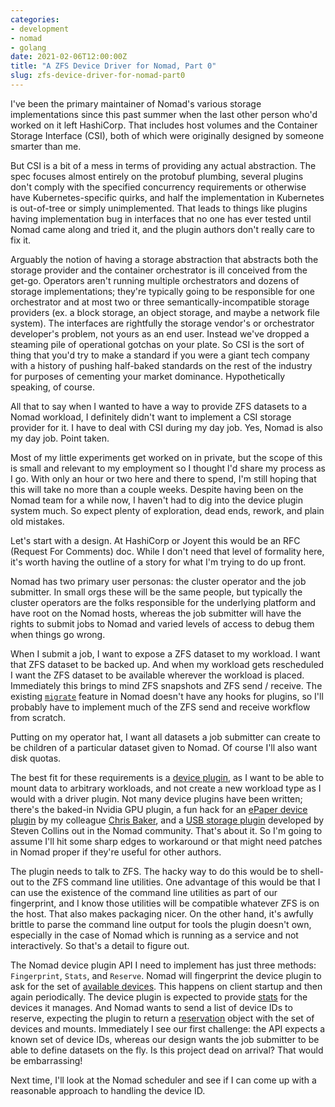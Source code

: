 ```yaml
---
categories:
- development
- nomad
- golang
date: 2021-02-06T12:00:00Z
title: "A ZFS Device Driver for Nomad, Part 0"
slug: zfs-device-driver-for-nomad-part0
---
```


I've been the primary maintainer of Nomad's various storage
implementations since this past summer when the last other person
who'd worked on it left HashiCorp. That includes host volumes and the
Container Storage Interface (CSI), both of which were originally
designed by someone smarter than me.

But CSI is a bit of a mess in terms of providing any actual
abstraction. The spec focuses almost entirely on the protobuf
plumbing, several plugins don't comply with the specified concurrency
requirements or otherwise have Kubernetes-specific quirks, and half
the implementation in Kubernetes is out-of-tree or simply
unimplemented. That leads to things like plugins having implementation
bug in interfaces that no one has ever tested until Nomad came along
and tried it, and the plugin authors don't really care to fix it.

Arguably the notion of having a storage abstraction that abstracts
both the storage provider and the container orchestrator is ill
conceived from the get-go. Operators aren't running multiple
orchestrators and dozens of storage implementations; they're typically
going to be responsible for one orchestrator and at most two or three
semantically-incompatible storage providers (ex. a block storage, an
object storage, and maybe a network file system). The interfaces are
rightfully the storage vendor's or orchestrator developer's problem,
not yours as an end user. Instead we've dropped a steaming pile of
operational gotchas on your plate. So CSI is the sort of thing that
you'd try to make a standard if you were a giant tech company with a
history of pushing half-baked standards on the rest of the industry
for purposes of cementing your market dominance. Hypothetically
speaking, of course.

All that to say when I wanted to have a way to provide ZFS datasets to
a Nomad workload, I definitely didn't want to implement a CSI storage
provider for it. I have to deal with CSI during my day job. Yes, Nomad
is also my day job. Point taken.

Most of my little experiments get worked on in private, but the scope
of this is small and relevant to my employment so I thought I'd share
my process as I go. With only an hour or two here and there to spend,
I'm still hoping that this will take no more than a couple
weeks. Despite having been on the Nomad team for a while now, I
haven't had to dig into the device plugin system much. So expect
plenty of exploration, dead ends, rework, and plain old mistakes.

Let's start with a design. At HashiCorp or Joyent this would be an RFC
(Request For Comments) doc. While I don't need that level of formality
here, it's worth having the outline of a story for what I'm trying to
do up front.

Nomad has two primary user personas: the cluster operator and the job
submitter. In small orgs these will be the same people, but typically
the cluster operators are the folks responsible for the underlying
platform and have root on the Nomad hosts, whereas the job submitter
will have the rights to submit jobs to Nomad and varied levels of
access to debug them when things go wrong.

When I submit a job, I want to expose a ZFS dataset to my workload. I
want that ZFS dataset to be backed up. And when my workload gets
rescheduled I want the ZFS dataset to be available wherever the
workload is placed. Immediately this brings to mind ZFS snapshots and
ZFS send / receive. The existing
[`migrate`](https://www.nomadproject.io/docs/job-specification/migrate)
feature in Nomad doesn't have any hooks for plugins, so I'll probably
have to implement much of the ZFS send and receive workflow from
scratch.

Putting on my operator hat, I want all datasets a job submitter can
create to be children of a particular dataset given to Nomad. Of
course I'll also want disk quotas.

The best fit for these requirements is a [device
plugin](https://www.nomadproject.io/docs/internals/plugins/devices),
as I want to be able to mount data to arbitrary workloads, and not
create a new workload type as I would with a driver plugin. Not many
device plugins have been written; there's the baked-in Nvidia GPU
plugin, a fun hack for an [ePaper device
plugin](https://github.com/cgbaker/nomad-device-raspberry-epaper-hat)
by my colleague [Chris Baker](https://github.com/cgbaker), and a [USB
storage
plugin](https://gitlab.com/CarbonCollins/nomad-usb-device-plugin)
developed by Steven Collins out in the Nomad community. That's about
it. So I'm going to assume I'll hit some sharp edges to workaround or
that might need patches in Nomad proper if they're useful for other
authors.

The plugin needs to talk to ZFS. The hacky way to do this would be to
shell-out to the ZFS command line utilities. One advantage of this
would be that I can use the existence of the command line utilities as
part of our fingerprint, and I know those utilities will be compatible
whatever ZFS is on the host. That also makes packaging nicer. On the
other hand, it's awfully brittle to parse the command line output for
tools the plugin doesn't own, especially in the case of Nomad which is
running as a service and not interactively. So that's a detail to
figure out.

The Nomad device plugin API I need to implement has just three
methods: `Fingerprint`, `Stats`, and `Reserve`. Nomad will fingerprint
the device plugin to ask for the set of [available
devices](https://pkg.go.dev/github.com/hashicorp/nomad@v1.0.3/plugins/device#FingerprintResponse). This
happens on client startup and then again periodically. The device
plugin is expected to provide
[stats](https://pkg.go.dev/github.com/hashicorp/nomad@v1.0.3/plugins/device#DeviceStats)
for the devices it manages. And Nomad wants to send a list of device
IDs to reserve, expecting the plugin to return a
[reservation](https://pkg.go.dev/github.com/hashicorp/nomad@v1.0.3/plugins/device#ContainerReservation)
object with the set of devices and mounts. Immediately I see our first
challenge: the API expects a known set of device IDs, whereas our
design wants the job submitter to be able to define datasets on the
fly. Is this project dead on arrival? That would be embarrassing!

Next time, I'll look at the Nomad scheduler and see if I can come up
with a reasonable approach to handling the device ID.
